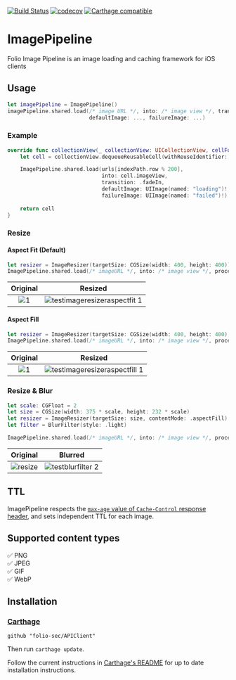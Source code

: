 [![Build Status](https://app.bitrise.io/app/70a57d2f2d06e76e/status.svg?token=wHsIhXanHWmWXA-busKYDQ&branch=master)](https://app.bitrise.io/app/70a57d2f2d06e76e)
[![codecov](https://codecov.io/gh/folio-sec/ImagePipeline/branch/master/graph/badge.svg)](https://codecov.io/gh/folio-sec/ImagePipeline)
[![Carthage compatible](https://img.shields.io/badge/Carthage-compatible-4BC51D.svg?style=flat)](https://github.com/Carthage/Carthage)

# ImagePipeline
Folio Image Pipeline is an image loading and caching framework for iOS clients

## Usage


```swift
let imagePipeline = ImagePipeline()
imagePipeline.shared.load(/* image URL */, into: /* image view */, transition: .fadeIn /* default is `.none`*/,
                          defaultImage: ..., failureImage: ...)
```

### Example

```swift
override func collectionView(_ collectionView: UICollectionView, cellForItemAt indexPath: IndexPath) -> UICollectionViewCell {
    let cell = collectionView.dequeueReusableCell(withReuseIdentifier: "cell", for: indexPath) as! Cell

    ImagePipeline.shared.load(urls[indexPath.row % 200],
                              into: cell.imageView,
                              transition: .fadeIn,
                              defaultImage: UIImage(named: "loading")!,
                              failureImage: UIImage(named: "failed")!)
    
    return cell
}
```

### Resize

#### Aspect Fit (Default)

```swift
let resizer = ImageResizer(targetSize: CGSize(width: 400, height: 400))
ImagePipeline.shared.load(/* imageURL */, into: /* image view */, processors: [resizer])
```

|Original|Resized|
|:-:|:-:|
|![1](https://user-images.githubusercontent.com/40610/50732276-11ff2080-11bb-11e9-863c-bbfa815a9e76.png)|![testimageresizeraspectfit 1](https://user-images.githubusercontent.com/40610/50732270-eaa85380-11ba-11e9-900c-7f5fa9df9334.png)|

#### Aspect Fill

```swift
let resizer = ImageResizer(targetSize: CGSize(width: 400, height: 400), contentMode: .aspectFill)
ImagePipeline.shared.load(/* imageURL */, into: /* image view */, processors: [resizer])
```

|Original|Resized|
|:-:|:-:|
|![1](https://user-images.githubusercontent.com/40610/50732276-11ff2080-11bb-11e9-863c-bbfa815a9e76.png)|![testimageresizeraspectfill 1](https://user-images.githubusercontent.com/40610/50732269-eaa85380-11ba-11e9-9b02-c268e377532b.png)|


### Resize & Blur

```swift
let scale: CGFloat = 2
let size = CGSize(width: 375 * scale, height: 232 * scale)
let resizer = ImageResizer(targetSize: size, contentMode: .aspectFill)
let filter = BlurFilter(style: .light)

ImagePipeline.shared.load(/* imageURL */, into: /* image view */, processors: [resizer, filter])
```

|Original|Blurred|
|:-:|:-:|
|![resize](https://user-images.githubusercontent.com/40610/50732307-a79ab000-11bb-11e9-87c6-0a83a845c076.jpeg)|![testblurfilter 2](https://user-images.githubusercontent.com/40610/50732310-b84b2600-11bb-11e9-9f38-e0f80632e1a4.png)|

## TTL

ImagePipeline respects the [`max-age` value of `Cache-Control` response header](https://developer.mozilla.org/en-US/docs/Web/HTTP/Headers/Cache-Control), and sets independent TTL for each image.

## Supported content types

✅ PNG  
✅ JPEG  
✅ GIF  
✅ WebP 


## Installation ##

### [Carthage] ###

[Carthage]: https://github.com/Carthage/Carthage

```
github "folio-sec/APIClient"
```

Then run `carthage update`.

Follow the current instructions in [Carthage's README][carthage-installation]
for up to date installation instructions.

[carthage-installation]: https://github.com/Carthage/Carthage#adding-frameworks-to-an-application
